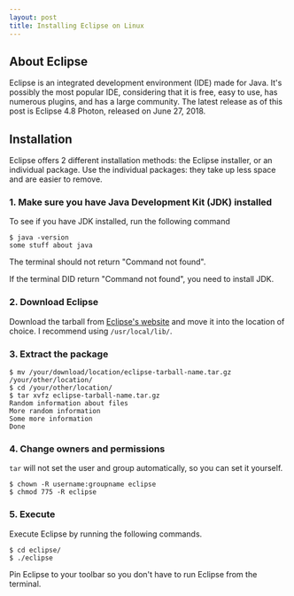 ```yaml
---
layout: post
title: Installing Eclipse on Linux
---
```

## About Eclipse

Eclipse is an integrated development environment (IDE) made for Java.  It's possibly the most popular IDE, considering that it is free, easy to use, has numerous plugins, and has a large community.  The latest release as of this post is Eclipse 4.8 Photon, released on June 27, 2018.

## Installation

Eclipse offers 2 different installation methods: the Eclipse installer, or an individual package.  Use the individual packages: they take up less space and are easier to remove.

### 1. Make sure you have Java Development Kit (JDK) installed

To see if you have JDK installed, run the following command

```
$ java -version
some stuff about java
```

The terminal should not return "Command not found".

If the terminal DID return "Command not found", you need to install JDK.

### 2. Download Eclipse

Download the tarball from [Eclipse's website](https://www.eclipse.org/downloads/eclipse-packages/ "Eclipse downloads") and move it into the location of choice.  I recommend using `/usr/local/lib/`.

### 3. Extract the package

```
$ mv /your/download/location/eclipse-tarball-name.tar.gz /your/other/location/
$ cd /your/other/location/
$ tar xvfz eclipse-tarball-name.tar.gz
Random information about files
More random information
Some more information
Done
```

### 4. Change owners and permissions

`tar` will not set the user and group automatically, so you can set it yourself.

```
$ chown -R username:groupname eclipse
$ chmod 775 -R eclipse
```

### 5. Execute

Execute Eclipse by running the following commands.

```
$ cd eclipse/
$ ./eclipse
```

Pin Eclipse to your toolbar so you don't have to run Eclipse from the terminal.